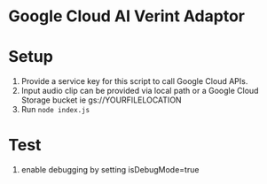 # Google Cloud AI Verint Adaptor

# Setup
1) Provide a service key for this script to call Google Cloud APIs.
2) Input audio clip can be provided via local path or a Google Cloud Storage bucket ie gs://YOURFILELOCATION
3) Run `node index.js`

# Test
1) enable debugging by setting isDebugMode=true